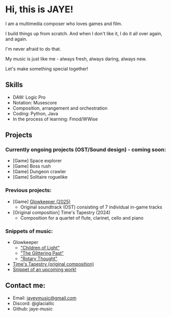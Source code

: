 
# Hi, this is JAYE!
I am a multimedia composer who loves games and film. 

I build things up from scratch. And when I don't like it, I do it all over again, and again. 

I'm never afraid to do that.

My music is just like me - always fresh, always daring, always new.

Let's make something special together!

## Skills
- DAW: Logic Pro
- Notation: Musescore
- Composition, arrangement and orchestration
- Coding: Python, Java
- In the process of learning: Fmod/WWise

## Projects
### Currently ongoing projects (OST/Sound design) - coming soon:
- [Game] Space explorer 
- [Game] Boss rush 
- [Game] Dungeon crawler 
- [Game] Solitaire roguelike 

### Previous projects:
- [Game] [Glowkeeper (2025)](https://store.steampowered.com/app/3410660/Glowkeeper/) 
  - Original soundtrack (OST) consisting of 7 individual in-game tracks
- [Original composition] Time's Tapestry (2024)
  - Composition for a quartet of flute, clarinet, cello and piano
  

### Snippets of music:
- Glowkeeper 
  - ["Children of Light"](https://drive.google.com/file/d/1eGIWrnx07gXyN5fLqf3nocopeuPTGwT5/view?usp=sharing)    
  - ["The Glittering Past"](https://drive.google.com/file/d/1Qk-hN9BdkXsGnoGexGUdHefMds5KcHSx/view?usp=sharing)
  - ["Rotary Thought"](https://drive.google.com/file/d/1QW8nEJASmJzfq7t5cXgp81U-_W37Bb87/view?usp=sharing)
- [Time's Tapestry (original composition)](https://drive.google.com/file/d/1Eom5PJpZMuUMCtqCS6xR53IXSb070NqN/view?usp=sharing)
- [Snippet of an upcoming work!](https://drive.google.com/file/d/1b4RHT-_DnZqOorpGgZ9CD3418OinGs9N/view?usp=sharing)



## Contact me:
- Email: jayeymusic@gmail.com
- Discord: @glaciallic
- Github: jaye-music



